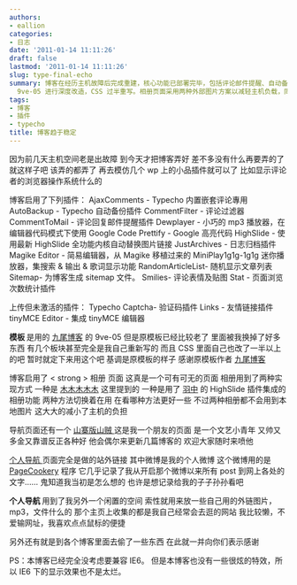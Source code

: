 ```yaml
---
authors:
- eallion
categories:
- 日志
date: '2011-01-14 11:11:26'
draft: false
lastmod: '2011-01-14 11:11:26'
slug: type-final-echo
summary: 博客在经历主机故障后完成重建，核心功能已部署完毕，包括评论邮件提醒、自动备份、代码高亮等 14 个插件，并保留验证码等 3 个未激活插件。模板基于九尾博客的
  9ve-05 进行深度改造，CSS 过半重写。相册页面采用两种外部图片方案以减轻主机负载，同时集成了朋友的山贼专栏和个人导航页。全站放弃 IE6 兼容但保持基础显示，整体风格简洁实用！
tags:
- 博客
- 插件
- typecho
title: 博客趋于稳定
---
```

因为前几天主机空间老是出故障
到今天才把博客弄好
差不多没有什么再要弄的了
就这样子吧
该弄的都弄了
再去模仿几个 wp 上的小品插件就可以了
比如显示评论者的浏览器操作系统什么的

博客启用了下列插件：
AjaxComments - Typecho 内置嵌套评论專用
AutoBackup - Typecho 自动备份插件
CommentFilter - 评论过滤器
CommentToMail - 评论回复邮件提醒插件
Dewplayer - 小巧的 mp3 播放器，在编辑器代码模式下使用
Google Code Prettify - Google 高亮代码
HighSlide - 使用最新 HighSlide 全功能内核自动替换图片链接
JustArchives - 日志归档插件
Magike Editor - 简易编辑器，从 Magike 移植过来的
MiniPlay1g1g-1g1g 迷你播放器，集搜索 & 输出 & 歌词显示功能
RandomArticleList- 随机显示文章列表
Sitemap- 为博客生成 sitemap 文件。
Smilies- 评论表情及贴图
Stat - 页面浏览次数统计插件

上传但未激活的插件：
Typecho Captcha- 验证码插件
Links - 友情链接插件
tinyMCE Editor - 集成 tinyMCE 编辑器

<strong > 模板 </strong > 是用的 [九尾博客](http://justs.me/) 的 9ve-05
但是原模板已经比较老了
里面被我换掉了好多东西
有几个板块甚至完全是我自己重新写的
而且 CSS 里面自己也改了一半以上的吧
暂时就定下来用这个吧
基调是原模板的样子
感谢原模板作者 [九尾博客](http://justs.me/)

博客启用了 < strong > 相册 </strong > 页面
这真是一个可有可无的页面
相册用到了两种实现方式
一种是 [木木木木木](http://immmmm.com/latest-flickr-pictures-show.html) 这里提到的
一种是用了 [羽中](http://www.jzwalk.com/archives/net/highslide-for-typecho) 的 HighSlide 插件集成的相册功能
两种方法切换着在用
在看哪种方法更好一些
不过两种相册都不会用到本地图片
这大大的减小了主机的负担

导航页面还有一个 [山寨版山贼 </strong>](http://eallion.com/category/sz/)
这是我一个朋友的页面
是一个文艺小青年
又帅又多金又靠谱反正各种好
他会偶尔来更新几篇博客的
欢迎大家随时来喷他

[个人导航 </strong>](http://t.eallion.com/) 页面完全是做的站外链接
其中微博是我的个人微博
这个微博用的是 [PageCookery](http://www.pagecookery.com/) 程序
它几乎记录了我从开启那个微博以来所有 post 到网上各处的文字……
鬼知道我当初是怎么想的
也许是想记录给我的子子孙孙看吧

<strong > 个人导航 </strong > 用到了我另外一个闲置的空间
索性就用来放一些自己用的外链图片，mp3，文件什么的
那个主页上收集的都是我自己经常会去逛的网站
我比较懒，不爱输网址，我喜欢点点鼠标的便捷

另外还有就是到各个博客里面去偷了一些东西
在此就一并向你们表示感谢

PS：本博客已经完全没考虑要兼容 IE6。
但是本博客也没有一些很炫的特效，所以 IE6 下的显示效果也不是太烂。